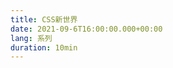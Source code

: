 ```yaml
---
title: CSS新世界
date: 2021-09-6T16:00:00.000+00:00
lang: 系列
duration: 10min
---
```



<CommonList path='/childpages/cssword' />
